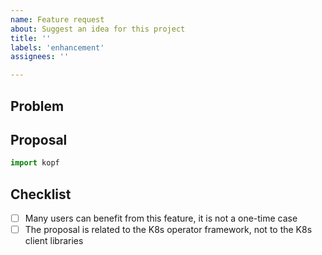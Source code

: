 ```yaml
---
name: Feature request
about: Suggest an idea for this project
title: ''
labels: 'enhancement'
assignees: ''

---
```

## Problem

<!-- What problem do you currently face so that you want this feature? -->

<!-- Are there existing features close to solving this problem? Why don't they work? -->


## Proposal

<!-- Describe the solution you would like to have. -->

<!-- Provide a code snippet showing the new feature in action, at least as an idea. -->

```python
import kopf
```

<!-- Are there any other ways of achieving the same goal?
     Why is this proposal better than those alternatives? -->


## Checklist

- [ ] Many users can benefit from this feature, it is not a one-time case
- [ ] The proposal is related to the K8s operator framework, not to the K8s client libraries
